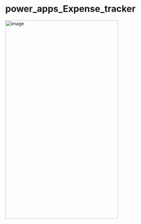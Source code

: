 # power_apps_Expense_tracker
<img width="354" height="626" alt="image" src="https://github.com/user-attachments/assets/eb531412-1104-4687-8c4d-e5671a09c4d3" />
